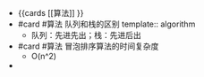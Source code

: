 - {{cards [[算法]] }}
- #card #算法 队列和栈的区别
  template:: algorithm
	- 队列：先进先出；栈：先进后出
- #card #算法 冒泡排序算法的时间复杂度
	- O(n^2)
-